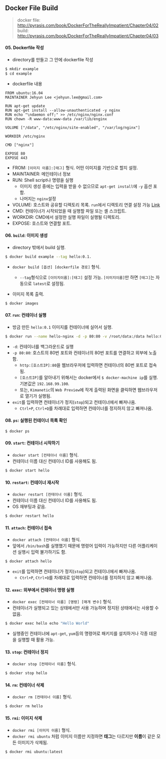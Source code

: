 ## Docker File Build
> docker file: http://pyrasis.com/book/DockerForTheReallyImpatient/Chapter04/02
> build: http://pyrasis.com/book/DockerForTheReallyImpatient/Chapter04/03

#### 05. Dockerfile 작성
- directory를 만들고 그 안에 dockerfile 작성  
```bash
$ mkdir example
$ cd example
```

- dockerfile 내용
```
FROM ubuntu:16.04
MAINTAINER Jehyun Lee <jehyun.lee@gmail.com>

RUN apt-get update
RUN apt-get install --allow-unauthenticated -y nginx
RUN echo "\ndaemon off;" >> /etc/nginx/nginx.conf
RUN chown -R www-data:www-data /var/lib/enginx

VOLUME ["/data", "/etc/nginx/site-enabled", "/var/log/nginx"]

WORKDIR /etc/nginx

CMD ["nginx"]

EXPOSE 80
EXPOSE 443
```
* FROM: `[이미지 이름]:[태그]` 형식. 어떤 이미지를 기반으로 할지 설정.
* MAINTAINER: 메인테이너 정보
* RUN: Shell script나 명령을 실행  
  * 이미지 생성 중에는 입력을 받을 수 없으므로 `apt-get install`에 `-y` 옵션 포함.  
  * 나머지는 `nginx`설정
* VOLUME: 호스트와 공유할 디렉토리 목록. `run`에서 디렉토리 연결 설정 가능 [Link](https://github.com/jehyunlee/code-snippet/blob/master/5_docker/01_basic.md#04-%EC%BB%A8%ED%85%8C%EC%9D%B4%EB%84%88-%EC%83%9D%EC%84%B1-docker-run)
* CMD: 컨테이너가 시작되었을 때 실행할 파일 또는 셸 스크립트.  
* WORKDIR: CMD에서 설정한 실행 파일이 실행될 디렉토리.  
* EXPOSE: 호스트와 연결할 포트.  

#### 06. `build`: 이미지 생성
- directory 밖에서 build 실행.  
```bash
$ docker build example --tag hello:0.1.
```
- `docker build [옵션] [dockerfile 경로]` 형식.  
  - `--tag`형식으로 `[이미지이름]:[태그]` 설정 가능. `[이미지이름]`만 하면 `[태그]`는 자동으로 `latest`로 설정됨.  

- 이미지 목록 출력.  
```bash
$ docker images
```

#### 07. `run`: 컨테이너 실행
- 방금 만든 `hello:0.1` 이미지를 컨테이너에 실어서 실행.  
```bash
$ docker run --name hello-nginx -d -p 80:80 -v /root/data:/data hello:0.1
```
* `-d`: 컨테이너를 백그라운드로 실행  
* `-p 80:80`: 호스트의 80번 포트와 컨테이너의 80번 포트를 연결하고 외부에 노출함.  
  * `http:[호스트IP]:80`을 웹브라우저에 입력하면 컨테이너의 80번 포트로 접속됨.  
  * `[호스트IP]`를 알아내기 위해서는 docker에서 `$ docker-machine ip`를 실행. 기본값은 `192.168.99.100`.  
  * 또는, `Kimanetic`의 `Web Preview`에 작게 출력된 화면을 클릭하면 웹브라우저로 열기가 실행됨.  
* `exit`를 입력하면 컨테이너가 정지(`stop`)되고 컨테이너에서 빠져나옴.
  * `Ctrl+P`, `Ctrl+Q`를 차례대로 입력하면 컨테이너를 정지하지 않고 빠져나옴.

#### 08. `ps`: 실행된 컨테이너 목록 확인
```bash
$ docker ps
```

#### 09. `start`: 컨테이너 시작하기
* `docker start [컨테이너 이름]` 형식.  
* 컨테이너 이름 대신 컨테이너 ID를 사용해도 됨.  
```bash
$ docker start hello
```

#### 10. `restart`: 컨테이너 재시작 
* `docker restart [컨테이너 이름]` 형식. 
* 컨테이너 이름 대신 컨테이너 ID를 사용해도 됨. 
* OS 재부팅과 같음.
```bash
$ docker restart hello
```

#### 11. `attach`: 컨테이너 접속
* `docker attach [컨테이너 이름]` 형식.  
* 앞에서 `/bin/bash`를 실행했기 때문에 명령어 입력이 가능하지만 다른 어플리케이션 실행시 입력 불가하기도 함.
```bash
$ docker attach hello
```
* `exit`를 입력하면 컨테이너가 정지(`stop`)되고 컨테이너에서 빠져나옴.
  * `Ctrl+P`, `Ctrl+Q`를 차례대로 입력하면 컨테이너를 정지하지 않고 빠져나옴.  
  
#### 12. `exec`: 외부에서 컨테이너 명령 실행
* `docker exec [컨테이너 이름] [명령] [매개 변수]` 형식.  
* 컨테이너가 실행되고 있는 상태에서만 사용 가능하며 정지된 상태에서는 사용할 수 없음.
```bash
$ docker exec hello echo "Hello World"
```
* 실행중인 컨테이너에 `apt-get`, `yum`등의 명령어로 패키지를 설치하거나 각종 데몬을 실행할 때 활용 가능.  

#### 13. `stop`: 컨테이너 정지
* `docker stop [컨테이너 이름]` 형식.  
```bash
$ docker stop hello
```

#### 14. `rm`: 컨테이너 삭제
* `docker rm [컨테이너 이름]` 형식.  
```bash
$ docker rm hello
```

#### 15. `rmi`: 이미지 삭제
* `docker rmi [이미지 이름]` 형식.  
* `docker rmi ubuntu` 처럼 이미지 이름만 지정하면 **태그**는 다르지만 **이름**이 같은 모든 이미지가 삭제됨.
```bash
$ docker rmi ubuntu:latest
```

